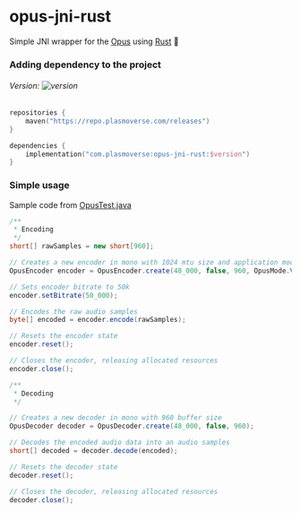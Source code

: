 # opus-jni-rust
Simple JNI wrapper for the [Opus](https://opus-codec.org/) using [Rust](https://www.rust-lang.org/) 🚀

### Adding dependency to the project 

###### Version: <img alt="version" src="https://img.shields.io/badge/dynamic/xml?color=A97BFF&label=%20&query=/metadata/versioning/versions/version[not(contains(text(),'%2B'))][last()]&url=https://repo.plasmoverse.com/releases/com/plasmoverse/opus-jni-rust/maven-metadata.xml">

```kotlin
repositories {
    maven("https://repo.plasmoverse.com/releases")
}

dependencies {
    implementation("com.plasmoverse:opus-jni-rust:$version")
}
```

### Simple usage
Sample code from [OpusTest.java](https://github.com/plasmoapp/opus-jni-rust/blob/main/src/test/java/com/plasmoverse/opus/OpusTest.java)
```java
/**
 * Encoding
 */
short[] rawSamples = new short[960];

// Creates a new encoder in mono with 1024 mtu size and application mode VOIP
OpusEncoder encoder = OpusEncoder.create(48_000, false, 960, OpusMode.VOIP);

// Sets encoder bitrate to 50k
encoder.setBitrate(50_000);

// Encodes the raw audio samples
byte[] encoded = encoder.encode(rawSamples);

// Resets the encoder state
encoder.reset();

// Closes the encoder, releasing allocated resources
encoder.close();

/**
 * Decoding
 */

// Creates a new decoder in mono with 960 buffer size
OpusDecoder decoder = OpusDecoder.create(48_000, false, 960);

// Decodes the encoded audio data into an audio samples
short[] decoded = decoder.decode(encoded);

// Resets the decoder state
decoder.reset();

// Closes the decoder, releasing allocated resources
decoder.close();
```
